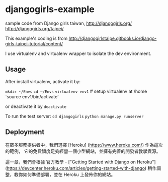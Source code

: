 # djangogirls-example
sample code from Django girls taiwan, http://djangogirls.org/
http://djangogirls.org/taipei/

This example's coding is from http://djangogirlstaipe.gitbooks.io/django-girls-taipei-tutorial/content/

I use virtualenv and virtualenv wrapper to isolate the dev environment.

## Usage
After install virtualenv, activate it by:

`mkdir ~/Envs`
`cd ~/Envs`
`virtualenv env1` # setup virtualenv at /home
`source env1/bin/activate'

or deactivate it by
`deactivate`

To run the test server:
`cd djangogirls`
`python manage.py runserver`

## Deployment
在眾多服務提供者中，我們選擇 [Heroku] (https://www.heroku.com/) 作為這次的範例， 它的免費額度足夠經營一個小型網站，並擁有完善的開發者教學資源。

這一章，我們會根據 官方教學 - ["Getting Started with Django on Heroku"] (https://devcenter.heroku.com/articles/getting-started-with-django) 稍作調整，教你如何準備部署，並在 Heroku 上發佈你的網站。